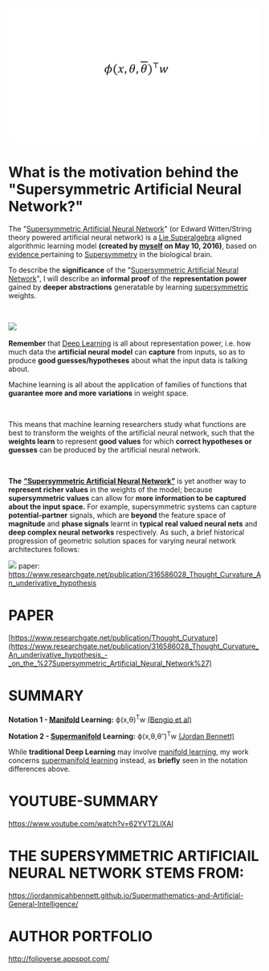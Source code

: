 ![Alt text](https://github.com/JordanMicahBennett/Supersymmetric-artificial-neural-network/blob/master/_image.png "default page")

What is the motivation behind the "Supersymmetric Artificial Neural Network?"
============================================


The "[Supersymmetric Artificial Neural Network](https://www.researchgate.net/publication/316586028_Thought_Curvature_An_underivative_hypothesis_-_on_the_%27Supersymmetric_Artificial_Neural_Network%27)" (or Edward Witten/String theory powered artificial neural network) is a [Lie Superalgebra](https://en.wikipedia.org/wiki/Lie_superalgebra) aligned algorithmic learning model **(created by [myself](https://www.facebook.com/ProgrammingGodJordan) on May 10, 2016)**, based on [evidence ](https://arxiv.org/abs/0705.1134)pertaining to [Supersymmetry](https://en.wikipedia.org/wiki/Supersymmetry) in the biological brain.


To describe the **significance** of the "[Supersymmetric Artificial Neural Network](https://www.researchgate.net/publication/316586028_Thought_Curvature_An_underivative_hypothesis_-_on_the_%27Supersymmetric_Artificial_Neural_Network%27)", I will describe an **informal proof** of the **representation power** gained by **deeper abstractions** generatable by learning [supersymmetric](https://en.wikipedia.org/wiki/Supersymmetry) weights.

&nbsp;


![](https://i.imgur.com/0MF1WKV.jpg)


**Remember** that [Deep Learning](https://en.wikipedia.org/wiki/Deep_learning) is all about representation power, i.e. how much data the **artificial neural model** can **capture** from inputs, so as to produce **good guesses/hypotheses** about what the input data is talking about.

Machine learning is all about the application of families of functions that **guarantee more and more variations** in weight space.

&nbsp;

This means that machine learning researchers study what functions are best to transform the weights of the artificial neural network, such that the **weights learn** to represent **good values** for which **correct hypotheses or guesses** can be produced by the artificial neural network.

&nbsp;

**The** [**“Supersymmetric Artificial Neural Network”**](https://www.researchgate.net/publication/316586028_Thought_Curvature_An_underivative_hypothesis) is yet another way to **represent richer values** in the weights of the model; because **supersymmetric values** can allow for **more information to be captured about the input space.** For example, supersymmetric systems can capture **potential-partner** signals, which are **beyond** the feature space of **magnitude** and **phase signals** learnt in **typical** **real valued neural nets** and **deep complex neural networks** respectively. As such, a brief historical progression of geometric solution spaces for varying neural network architectures follows:

![](https://i.imgur.com/NRA0CH3.png)
paper: https://www.researchgate.net/publication/316586028_Thought_Curvature_An_underivative_hypothesis

PAPER
==================
[https://www.researchgate.net/publication/Thought_Curvature](https://www.researchgate.net/publication/316586028_Thought_Curvature_An_underivative_hypothesis_-_on_the_%27Supersymmetric_Artificial_Neural_Network%27)


SUMMARY
==================

**Notation 1 - [Manifold](https://en.wikipedia.org/wiki/Manifold) Learning:** ϕ(x,θ)<SUP>T</SUP>w [(Bengio et al)](http://www.deeplearningbook.org/)

**Notation 2 - [Supermanifold](https://en.wikipedia.org/wiki/Supermanifold) Learning:** ϕ(x,θ,θ<sup>–</sup>)<SUP>T</SUP>w [(Jordan Bennett)](https://www.researchgate.net/publication/316586028_Thought_Curvature_An_underivative_hypothesis)

While **traditional Deep Learning** may involve [manifold learning](http://scikit-learn.org/stable/modules/manifold.html), my work concerns [supermanifold learning](https://www.researchgate.net/publication/316586028_Thought_Curvature_An_underivative_hypothesis) instead, as **briefly** seen in the notation differences above.

YOUTUBE-SUMMARY
==================
https://www.youtube.com/watch?v=62YVT2LlXAI


THE SUPERSYMMETRIC ARTIFICIAIL NEURAL NETWORK STEMS FROM:
==================
https://jordanmicahbennett.github.io/Supermathematics-and-Artificial-General-Intelligence/


AUTHOR PORTFOLIO
============================================
http://folioverse.appspot.com/
